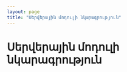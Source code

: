 ```yaml
---
layout: page
title: "Սերվերային մոդուլի նկարագրություն" 
---
```


# Սերվերային մոդուլի նկարագրություն